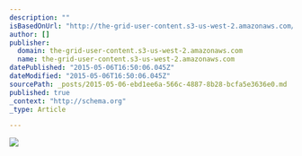 ```yaml
---
description: ""
isBasedOnUrl: "http://the-grid-user-content.s3-us-west-2.amazonaws.com/0aba8e3d-6180-48ff-a73a-c0c1f98a01db.jpg"
author: []
publisher:
  domain: the-grid-user-content.s3-us-west-2.amazonaws.com
  name: the-grid-user-content.s3-us-west-2.amazonaws.com
datePublished: "2015-05-06T16:50:06.045Z"
dateModified: "2015-05-06T16:50:06.045Z"
sourcePath: _posts/2015-05-06-ebd1ee6a-566c-4887-8b28-bcfa5e3636e0.md
published: true
_context: "http://schema.org"
_type: Article

---
```

![](http://the-grid-user-content.s3-us-west-2.amazonaws.com/0aba8e3d-6180-48ff-a73a-c0c1f98a01db.jpg)